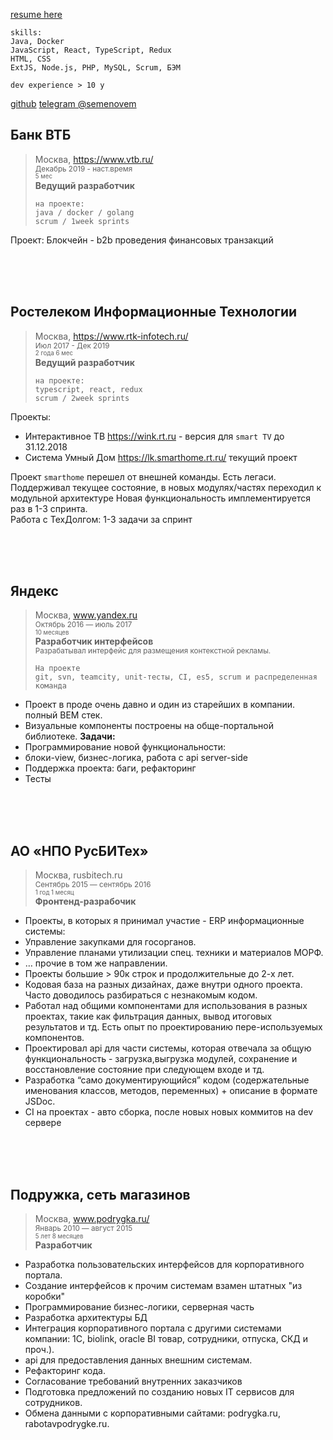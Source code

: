 [resume here](https://github.com/semenovem/whoami/blob/master/README.md)
```
skills:
Java, Docker
JavaScript, React, TypeScript, Redux
HTML, CSS
ExtJS, Node.js, PHP, MySQL, Scrum, БЭМ

dev experience > 10 y 
```
[github](https://github.com/semenovem)
[telegram @semenovem](https://t.me/semenovem)

## Банк ВТБ   
> Москва, https://www.vtb.ru/    
> <sub>Декабрь 2019 - наст.время  
> <sub>5 мес</sub></sub>  
> **Ведущий разработчик**  
> 
> ```
> на проекте:
> java / docker / golang
> scrum / 1week sprints
> ```

Проект:
Блокчейн - b2b проведения финансовых транзакций 




<br/><br/><br/>

## Ростелеком Информационные Технологии   
> Москва, https://www.rtk-infotech.ru/    
> <sub>Июл 2017 - Дек 2019  
> <sub>2 года 6 мес</sub></sub>  
> **Ведущий разработчик**  
> 
> ```
> на проекте:
> typescript, react, redux
> scrum / 2week sprints
> ```


Проекты:  
- Интерактивное ТВ https://wink.rt.ru - версия для `smart TV` до 31.12.2018
- Система Умный Дом https://lk.smarthome.rt.ru/ текущий проект

Проект `smarthome` перешел от внешней команды. Есть легаси.  
Поддерживал текущее состояние, в новых модулях/частях переходил к модульной архитектуре 
Новая функциональность имплементируется раз в 1-3 спринта.  
Работа с ТехДолгом: 1-3 задачи за спринт


  
<br/><br/><br/>
  

## Яндекс  
> Москва, www.yandex.ru   
> <sub>Октябрь 2016 — июль 2017  
> <sub>10 месяцев</sub></sub>  
> **Разработчик интерфейсов**  
> <sub>Разрабатывал интерфейс для размещения контекстной рекламы.</sub>  
>
> ```
> На проекте
> git, svn, teamcity, unit-тесты, CI, es5, scrum и распределенная команда
> ```

- Проект в проде очень давно и один из старейших в компании.
полный ВЕМ стек.
- Визуальные компоненты построены на обще-портальной библиотеке.
**Задачи:**
- Программирование новой функциональности:
- блоки-view, бизнес-логика, работа с api server-side
- Поддержка проекта: баги, рефакторинг
- Тесты


<br/><br/><br/>



## АО «НПО РусБИТех»  
> Москва, rusbitech.ru  
> <sub>Сентябрь 2015 — сентябрь 2016   
> <sub>1 год 1 месяц</sub></sub>  
> **Фронтенд-разрабочик**  

- Проекты, в которых я принимал участие - ERP информационные системы:
- Управление закупками для госорганов.
- Управление планами утилизации спец. техники и материалов МОРФ.
- … прочие в том же направлении.
- Проекты большие > 90к строк и продолжительные до 2-х лет.
- Кодовая база на разных дизайнах, даже внутри одного проекта. Часто доводилось разбираться с незнакомым кодом.
- Работал над общими компонентами для использования в разных проектах, такие как фильтрация данных, вывод итоговых результатов и тд. Есть опыт по проектированию пере-используемых компонентов.
- Проектировал api для части системы, которая отвечала за общую функциональность - загрузка,выгрузка модулей, сохранение и восстановление состояние при следующем входе и тд.
- Разработка “само документирующийся” кодом (содержательные именования классов, методов, переменных) + описание в формате JSDoc.
- CI на проектах - авто сборка, после новых новых коммитов на dev сервере

   
 <br/><br/><br/>
 
      
## Подружка, сеть магазинов   
> Москва, www.podrygka.ru/   
> <sub>Январь 2010 — август 2015   
> <sub>5 лет 8 месяцев</sub></sub>   
> **Разработчик**

- Разработка пользовательских интерфейсов для корпоративного портала.
- Создание интерфейсов к прочим системам взамен штатных "из коробки"
- Программирование бизнес-логики, серверная часть
- Разработка архитектуры БД
- Интеграция корпоративного портала с другими системами компании: 1С, biolink, oracle BI товар, сотрудники, отпуска, СКД и проч.).
- api для предоставления данных внешним системам.
- Рефакторинг кода.
- Согласование требований внутренних заказчиков
- Подготовка предложений по созданию новых IT сервисов для сотрудников.
- Обмена данными с корпоративными сайтами: podrygka.ru, rabotavpodrygke.ru.

